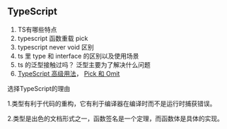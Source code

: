 ## TypeScript

1. TS有哪些特点
2. typescript 函数重载 pick
3. typescript never void 区别
4. ts 里 type 和 interface 的区别以及使用场景
5. ts 的泛型接触过吗？ 泛型主要为了解决什么问题
6. [TypeScript 高级用法](https://www.nowcoder.com/discuss/[https://juejin.cn/post/6926794697553739784#heading-28](https://juejin.cn/post/6926794697553739784%23heading-28))， [Pick 和 Omit](https://www.nowcoder.com/discuss/[https://zhuanlan.zhihu.com/p/361968852](https://zhuanlan.zhihu.com/p/361968852))



选择TypeScript的理由

1.类型有利于代码的重构，它有利于编译器在编译时而不是运行时捕获错误。

2.类型是出色的文档形式之一，函数签名是一个定理，而函数体是具体的实现。

